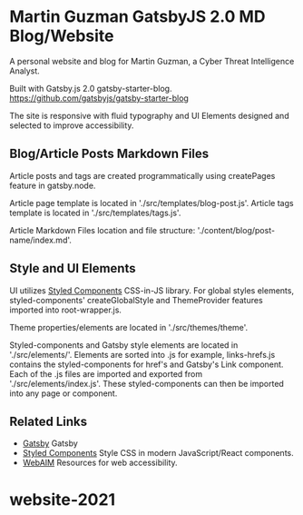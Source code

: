 # Martin Guzman GatsbyJS 2.0 MD Blog/Website 

A personal website and blog for Martin Guzman, a Cyber Threat Intelligence Analyst.

Built with Gatsby.js 2.0 gatsby-starter-blog.
https://github.com/gatsbyjs/gatsby-starter-blog

The site is responsive with fluid typography and UI Elements designed and selected to improve accessibility.

## Blog/Article Posts Markdown Files

Article posts and tags are created programmatically using createPages feature in gatsby.node. 

Article page template is located in './src/templates/blog-post.js'.
Article tags template is located in './src/templates/tags.js'.

Article Markdown Files location and file structure: './content/blog/post-name/index.md'. 


## Style and UI Elements

UI utilizes [Styled Components](https://styled-components.com/) CSS-in-JS library. For global styles elements, styled-components' createGlobalStyle and ThemeProvider features imported into root-wrapper.js.

Theme properties/elements are located in './src/themes/theme'.

Styled-components and Gatsby style elements are located in './src/elements/'. Elements are sorted into .js for example, links-hrefs.js contains the styled-components for href's and Gatsby's Link component. Each  of the .js files are imported and exported from './src/elements/index.js'. These styled-components can then be imported into any page or component. 


## Related Links

- [Gatsby](https://www.gatsbyjs.org/) Gatsby
- [Styled Components](https://styled-components.com/) Style CSS in modern JavaScript/React components.
- [WebAIM](https://webaim.org/) Resources for web accessibility.

# website-2021
